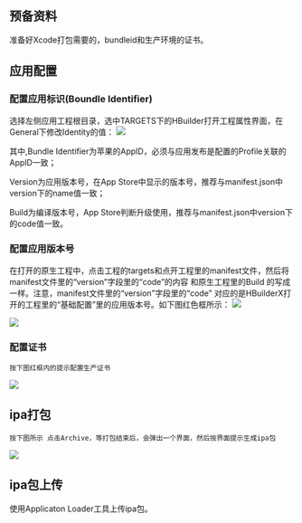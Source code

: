 ## 预备资料
准备好Xcode打包需要的，bundleid和生产环境的证书。

## 应用配置
###  配置应用标识(Boundle Identifier)

选择左侧应用工程根目录，选中TARGETS下的HBuilder打开工程属性界面，在General下修改Identity的值：
![](https://img.cdn.aliyun.dcloud.net.cn/nativedocs/5SDKiOS/PackagingIssue/gongboundleID.png)

其中,Bundle Identifier为苹果的AppID，必须与应用发布是配置的Profile关联的AppID一致；

Version为应用版本号，在App Store中显示的版本号，推荐与manifest.json中version下的name值一致；

Build为编译版本号，App Store判断升级使用，推荐与manifest.json中version下的code值一致。

###  配置应用版本号
在打开的原生工程中，点击工程的targets和点开工程里的manifest文件，然后将manifest文件里的“version”字段里的“code”的内容 和原生工程里的Build 的写成一样。注意，manifest文件里的“version”字段里的“code” 对应的是HBuilderX打开的工程里的“基础配置”里的应用版本号。如下图红色框所示：
![](https://img.cdn.aliyun.dcloud.net.cn/nativedocs/5SDKiOS/PackagingIssue/gongbanbh1.png)

![](https://img.cdn.aliyun.dcloud.net.cn/nativedocs/5SDKiOS/PackagingIssue/gongbanbh2.png)



### 配置证书
	按下图红框内的提示配置生产证书
![](https://img.cdn.aliyun.dcloud.net.cn/nativedocs/5SDKiOS/PackagingIssue/dbfx1.png)

## ipa打包
	按下图所示 点击Archive，等打包结束后，会弹出一个界面，然后按界面提示生成ipa包
![](https://img.cdn.aliyun.dcloud.net.cn/nativedocs/5SDKiOS/PackagingIssue/dbfx2.png)

## ipa包上传
   使用Applicaton Loader工具上传ipa包。
